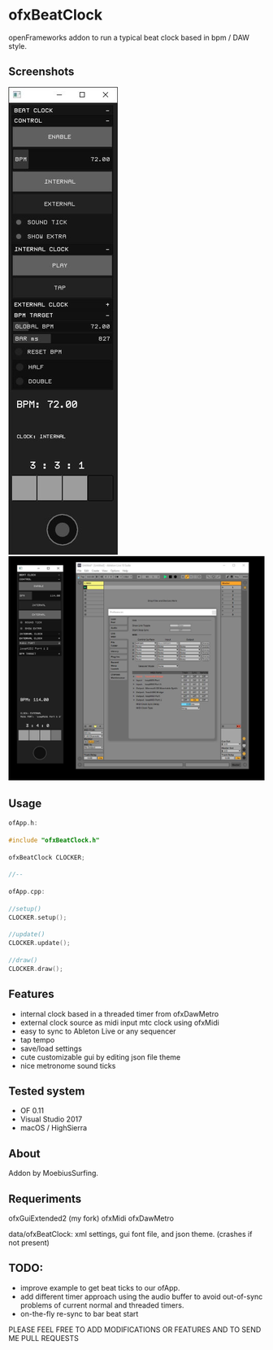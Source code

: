 # ofxBeatClock

openFrameworks addon to run a typical beat clock based in bpm / DAW style.


## Screenshots

![Alt text](/screenshot1.JPG?raw=true "screenshot1")
![Alt text](/screenshot2.JPG?raw=true "screenshot2")


## Usage

```c++
ofApp.h:

#include "ofxBeatClock.h"

ofxBeatClock CLOCKER;

//--

ofApp.cpp:

//setup()
CLOCKER.setup();

//update()
CLOCKER.update();

//draw()
CLOCKER.draw();
```


## Features

- internal clock based in a threaded timer from ofxDawMetro
- external clock source as midi input mtc clock using ofxMidi 
- easy to sync to Ableton Live or any sequencer
- tap tempo
- save/load settings
- cute customizable gui by editing json file theme
- nice metronome sound ticks


## Tested system

- OF 0.11
- Visual Studio 2017
- macOS / HighSierra


## About

Addon by MoebiusSurfing.


## Requeriments

ofxGuiExtended2 (my fork)
ofxMidi
ofxDawMetro

data/ofxBeatClock: xml settings, gui font file, and json theme. (crashes if not present)


## TODO:

- improve example to get beat ticks to our ofApp.
- add different timer approach using the audio buffer to avoid out-of-sync problems of current normal and threaded timers.
- on-the-fly re-sync to bar beat start


PLEASE FEEL FREE TO ADD MODIFICATIONS OR FEATURES AND TO SEND ME PULL REQUESTS
